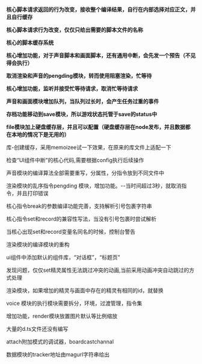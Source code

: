 **核心脚本请求返回的行为改变，接收整个编译结果，自行在内部选择对应正文，并且自行缓存**

**核心脚本请求行为改变，仅仅只给出需要的脚本文件的名称**

**核心的脚本缓存系统**

**核心增加功能，对于声音脚本和画面脚本，还有通用中断，会先发一个预告（不见得会执行）**

**取消渲染和声音的pengding模块，转而使用阻塞渲染，忙等待**

**核心增加功能，监听并接受忙等待请求，取消忙等待请求**

**声音和画面模块增加队列，当队列过长时，会产生任务过重的事件**

**存档功能移动到save模块，所以游戏状态托管于save的status中**

**file模块加上硬盘缓存层，并且可以配置（硬盘缓存层在node发布，并且数据都在本地的情况下是无用的）**

库-创建缓存，采用memoizee试一下效果，在原来的库文件上适配一下

检查“UI组件中断”的核心代码,需要根据config执行后续操作

声音模块的编译算法全部需要重写，分属性，分指令放到不同文件中

渲染模块的乱序指令pengding 模块，增加功能。--当时间超过3秒，就取消指令，并且打印错误

核心指令break的参数编译功能完善，支持解析引号包裹字符串

核心指令set和record的兼容性写法，当没有引号包裹时尝试解析

当核心出现set和record变量名同名的时候，控制台警告

渲染模块的编译模块的重构

ui组件中添加默认的组件库，“对话框”，“标题页”

发现问题，仅仅set精灵属性无法跳过冲突的动画,当前采用动画冲突自动跳过的方式处理

渲染模块，如果增加的精灵与画面中存在的精灵有相同的id，就替换

voice 模块的执行模块需要拆分，环境，过渡管理，指令集

增加功能，render模块放置图片默认等比例缩放

大量的d.ts文件还没有编写

attach附加模式的调试器，boardcastchannal

数据模块的tracker地址由magurl字符串给出
